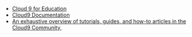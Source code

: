* [Cloud 9 for Education](https://c9.io/blog/cloud9-for-education/)
* [Cloud9 Documentation](https://docs.c9.io/docs/)
* [An exhaustive overview of tutorials, guides, and how-to articles in the Cloud9 Community, ](https://community.c9.io/t/tutorials-table-of-contents/1450)
